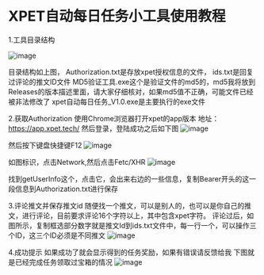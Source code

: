 # XPET自动每日任务小工具使用教程
1.工具目录结构

![image](https://github.com/weideyyds/xpet_auto_chest/assets/155040240/9f972b52-b105-4595-ba96-65305cdab284)

目录结构如上图，
Authorization.txt是存放xpet授权信息的文件，
ids.txt是回复过评论的推文ID文件
MD5验证工具.exe这个是验证文件的md5的，md5我将放到Releases的版本描述里面，请大家仔细核对，如果md5值不正确，可能文件已经被非法修改了
xpet自动每日任务_V1.0.exe是主要执行的exe文件

2.获取Authorization
使用Chrome浏览器打开xpet的app版本
地址：https://app.xpet.tech/
然后登录，登陆成功之后如下图
![image](https://github.com/weideyyds/xpet_auto_chest/assets/155040240/ee5a6e6d-00da-4964-ae34-5d6c6dcb77b2)

然后按下键盘快捷键F12
![image](https://github.com/weideyyds/xpet_auto_chest/assets/155040240/3f0bce79-3daa-4dbb-8844-1e9aa4c4e0e2)


如图标识，点击Network,然后点击Fetc/XHR
![image](https://github.com/weideyyds/xpet_auto_chest/assets/155040240/683f085c-7d8f-46f7-9055-168d2dff9ad5)


找到getUserInfo这个，点击它，会出来右边的一些信息，复制Bearer开头的这一段信息到Authorization.txt进行保存

3.评论推文并保存推文id
随便找一个推文，可以是别人的，也可以是你自己的推文，进行评论，目前要求评论16个字符以上，其中包含xpet字符。
评论过后，如图所示，复制框选部分数字就是推文Id到ids.txt文件中，每一行一个，可以操作三个ID，这三个ID必须是不同推文
![image](https://github.com/weideyyds/xpet_auto_chest/assets/155040240/be0f53b1-b58c-4c62-bc72-efcf6ec8e1cf)


4.成功提示
如果成功了就会显示得到的任务奖励，如果有错误请反馈给我
下图就是已经完成任务领取过宝箱的情况
![image](https://github.com/weideyyds/xpet_auto_chest/assets/155040240/663ec909-6e6d-437a-b4bb-c7b910f3a8de)
